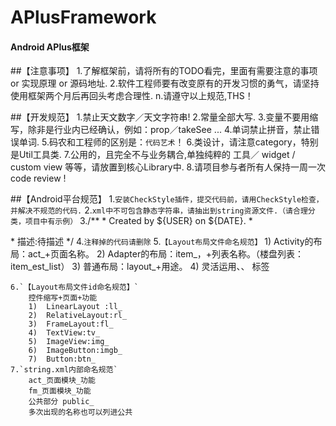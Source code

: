 # APlusFramework
#### Android APlus框架

##【注意事项】
    1.了解框架前，请将所有的TODO看完，里面有需要注意的事项 or 实现原理 or 源码地址.
    2.软件工程师要有改变原有的开发习惯的勇气，请坚持使用框架两个月后再回头考虑合理性.
    n.请遵守以上规范,THS！

##【开发规范】
    1.禁止天文数字／天文字符串!
    2.常量全部大写.
    3.变量不要用缩写，除非是行业内已经确认，例如：prop／takeSee ...
    4.单词禁止拼音，禁止错误单词.
    5.码农和工程师的区别是：`代码艺术`！
    6.类设计，请注意category，特别是Util工具类.
    7.公用的，且完全不与业务耦合,单独纯粹的 工具／ widget / custom view 等等，请放置到核心Library中.
    8.请项目参与者所有人保持一周一次 code review !

##【Android平台规范】
    1.`安装CheckStyle插件，提交代码前，请用CheckStyle检查，并解决不规范的代码.`
    2.`xml中不可包含静态字符串，请抽出到string资源文件.（请合理分类，项目中有示例）`
    3./**
       * Created by ${USER} on ${DATE}.
       * <p>
       * 描述:待描述
       */
    4.`注释掉的代码请删除`
    5.`【Layout布局文件命名规范】`
        1)	Activity的布局：act_+页面名称。
        2)	Adapter的布局：item_，+列表名称。（楼盘列表：item_est_list）
        3)	普通布局：layout_+用途。
        4)	灵活运用<include>、<merge>、<ViewStub> 标签

    6.`【Layout布局文件id命名规范】`
    	控件缩写+页面+功能
        1)	LinearLayout :ll_
        2)	RelativeLayout:rl_
        3)	FrameLayout:fl_
        4)	TextView:tv_
        5)	ImageView:img_
        6)	ImageButton:imgb_
        7)	Button:btn_
    7.`string.xml内部命名规范`
        act_页面模块_功能
        fm_页面模块_功能
        公共部分 public_
        多次出现的名称也可以列进公共
